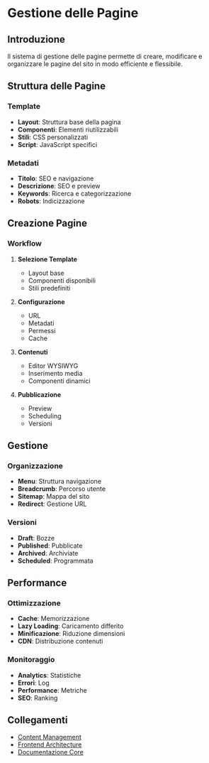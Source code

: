 # Gestione delle Pagine

## Introduzione

Il sistema di gestione delle pagine permette di creare, modificare e organizzare le pagine del sito in modo efficiente e flessibile.

## Struttura delle Pagine

### Template
- **Layout**: Struttura base della pagina
- **Componenti**: Elementi riutilizzabili
- **Stili**: CSS personalizzati
- **Script**: JavaScript specifici

### Metadati
- **Titolo**: SEO e navigazione
- **Descrizione**: SEO e preview
- **Keywords**: Ricerca e categorizzazione
- **Robots**: Indicizzazione

## Creazione Pagine

### Workflow
1. **Selezione Template**
   - Layout base
   - Componenti disponibili
   - Stili predefiniti

2. **Configurazione**
   - URL
   - Metadati
   - Permessi
   - Cache

3. **Contenuti**
   - Editor WYSIWYG
   - Inserimento media
   - Componenti dinamici

4. **Pubblicazione**
   - Preview
   - Scheduling
   - Versioni

## Gestione

### Organizzazione
- **Menu**: Struttura navigazione
- **Breadcrumb**: Percorso utente
- **Sitemap**: Mappa del sito
- **Redirect**: Gestione URL

### Versioni
- **Draft**: Bozze
- **Published**: Pubblicate
- **Archived**: Archiviate
- **Scheduled**: Programmata

## Performance

### Ottimizzazione
- **Cache**: Memorizzazione
- **Lazy Loading**: Caricamento differito
- **Minificazione**: Riduzione dimensioni
- **CDN**: Distribuzione contenuti

### Monitoraggio
- **Analytics**: Statistiche
- **Errori**: Log
- **Performance**: Metriche
- **SEO**: Ranking

## Collegamenti
- [Content Management](./content-management.md)
- [Frontend Architecture](./frontend-architecture.md)
- [Documentazione Core](../Xot/project_docs/documentation.md) 